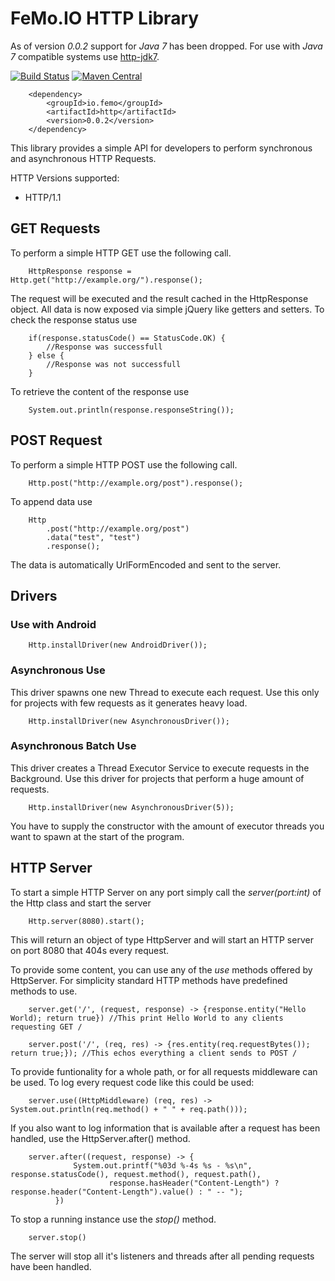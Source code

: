 # FeMo.IO HTTP Library

As of version *0.0.2* support for *Java 7* has been dropped. For use with *Java 7* compatible systems use [http-jdk7](https://github.com/femoio/http-jdk7).

[![Build Status](https://travis-ci.org/femoio/http.svg?branch=master)](https://travis-ci.org/femoio/http)
[![Maven Central](https://maven-badges.herokuapp.com/maven-central/io.femo/http/badge.svg)](https://maven-badges.herokuapp.com/maven-central/io.femo/http)

        <dependency>
            <groupId>io.femo</groupId>
            <artifactId>http</artifactId>
            <version>0.0.2</version>
        </dependency>

This library provides a simple API for developers to perform synchronous and asynchronous HTTP Requests.
 
HTTP Versions supported:

* HTTP/1.1

## GET Requests

To perform a simple HTTP GET use the following call.

        HttpResponse response = Http.get("http://example.org/").response();
        
The request will be executed and the result cached in the HttpResponse object. All data is now exposed via simple jQuery
like getters and setters. To check the response status use
 
        if(response.statusCode() == StatusCode.OK) {
            //Response was successfull
        } else {
            //Response was not successfull
        }
        
To retrieve the content of the response use
 
        System.out.println(response.responseString());
        
## POST Request

To perform a simple HTTP POST use the following call.

        Http.post("http://example.org/post").response();
        
To append data use

        Http
            .post("http://example.org/post")
            .data("test", "test")
            .response();
            
The data is automatically UrlFormEncoded and sent to the server.

## Drivers

### Use with Android

        Http.installDriver(new AndroidDriver());
        
### Asynchronous Use
This driver spawns one new Thread to execute each request. Use this only for projects with few requests as it generates heavy load.

        Http.installDriver(new AsynchronousDriver()); 
        
### Asynchronous Batch Use
This driver creates a Thread Executor Service to execute requests in the Background. Use this driver for projects that 
perform a huge amount of requests.

        Http.installDriver(new AsynchronousDriver(5));
        
You have to supply the constructor with the amount of executor threads you want to spawn at the start of the program.

## HTTP Server

To start a simple HTTP Server on any port simply call the *server(port:int)* of the Http class and start the server
  
        Http.server(8080).start();
        
This will return an object of type HttpServer and will start an HTTP server on port 8080 that 404s every request.

To provide some content, you can use any of the *use* methods offered by HttpServer. For simplicity standard HTTP methods have predefined methods to use.

        server.get('/', (request, response) -> {response.entity("Hello World); return true}) //This print Hello World to any clients requesting GET /
        
        server.post('/', (req, res) -> {res.entity(req.requestBytes()); return true;}); //This echos everything a client sends to POST /
        
To provide funtionality for a whole path, or for all requests middleware can be used. To log every request code like this could be used:

        server.use((HttpMiddleware) (req, res) -> System.out.println(req.method() + " " + req.path()));
        
If you also want to log information that is available after a request has been handled, use the HttpServer.after() method.

        server.after((request, response) -> {
                  System.out.printf("%03d %-4s %s - %s\n", response.statusCode(), request.method(), request.path(),
                          response.hasHeader("Content-Length") ? response.header("Content-Length").value() : " -- ");
              })

To stop a running instance use the *stop()* method.

        server.stop()
        
The server will stop all it's listeners and threads after all pending requests have been handled.